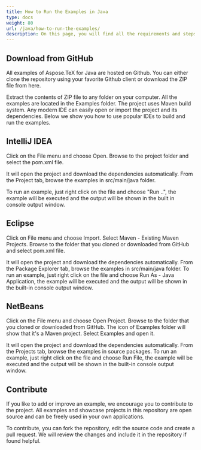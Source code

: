 ```yaml
---
title: How to Run the Examples in Java
type: docs
weight: 80
url: /java/how-to-run-the-examples/
description: On this page, you will find all the requirements and steps that should be taken to run the examples of Aspose.TeX solution for Java.
---
```


## Download from GitHub
All examples of Aspose.TeX for Java are hosted on Github. You can either clone the repository using your favorite Github client or download the ZIP file from here.

Extract the contents of ZIP file to any folder on your computer. All the examples are located in the Examples folder. The project uses Maven build system. Any modern IDE can easily open or import the project and its dependencies. Below we show you how to use popular IDEs to build and run the examples.

## IntelliJ IDEA
Click on the File menu and choose Open. Browse to the project folder and select the pom.xml file.

It will open the project and download the dependencies automatically. From the Project tab, browse the examples in src/main/java folder.

To run an example, just right click on the file and choose "Run ..", the example will be executed and the output will be shown in the built in console output window.

## Eclipse
Click on File menu and choose Import. Select Maven - Existing Maven Projects. Browse to the folder that you cloned or downloaded from GitHub and select pom.xml file.

It will open the project and download the dependencies automatically. From the Package Explorer tab, browse the examples in src/main/java folder. To run an example, just right click on the file and choose Run As - Java Application, the example will be executed and the output will be shown in the built-in console output window.

## NetBeans
Click on the File menu and choose Open Project. Browse to the folder that you cloned or downloaded from GitHub. The icon of Examples folder will show that it's a Maven project. Select Examples and open it.

It will open the project and download the dependencies automatically. From the Projects tab, browse the examples in source packages. To run an example, just right click on the file and choose Run File, the example will be executed and the output will be shown in the built-in console output window.

## Contribute
If you like to add or improve an example, we encourage you to contribute to the project. All examples and showcase projects in this repository are open source and can be freely used in your own applications.

To contribute, you can fork the repository, edit the source code and create a pull request. We will review the changes and include it in the repository if found helpful.
